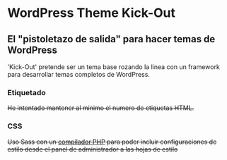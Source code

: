 # WordPress Theme Kick-Out
## El "pistoletazo de salida" para hacer temas de WordPress

'Kick-Out' pretende ser un tema base rozando la linea con un framework para desarrollar temas completos de WordPress.

### Etiquetado
~~He intentado mantener al minimo el numero de etiquetas HTML.~~

### CSS 
~~Uso Sass con un [compilador PHP](http://leafo.net/scssphp/) para poder incluir configuraciones de estilo desde el panel de administrador a las hojas de estilo~~
